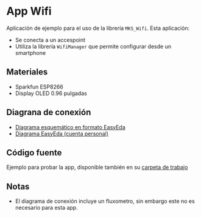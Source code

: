 # App Wifi

Aplicación de ejemplo para el uso de la librería `MKS_Wifi`. Esta aplicación:

- Se conecta a un accespoint
- Utiliza la librería `WifiManager` que permite configurar desde un smartphone


## Materiales

- Sparkfun ESP8266
- Display OLED 0.96 pulgadas

## Diagrana de conexión
 - [Diagrama esquemático en formato EasyEda](../img/schematic_caudalimetro.png)
 - [Diagrama EasyEda (cuenta personal)](https://easyeda.com/editor#id=051b62ef4045476d9a8eab23de744013)

## Código fuente

Ejemplo para probar la app, disponible también en su [carpeta de trabajo](../lib/APP_Wifi/)

## Notas
- El diagrama de conexión incluye un fluxometro, sin embargo este no es necesario para esta app.